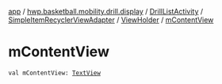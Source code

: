 [app](../../../../index.md) / [hwp.basketball.mobility.drill.display](../../../index.md) / [DrillListActivity](../../index.md) / [SimpleItemRecyclerViewAdapter](../index.md) / [ViewHolder](index.md) / [mContentView](.)

# mContentView

`val mContentView: `[`TextView`](https://developer.android.com/reference/android/widget/TextView.html)